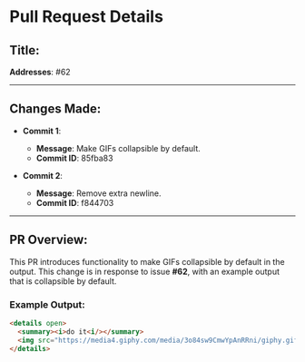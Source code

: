 # Pull Request Details

## Title:
**Addresses**: #62

---

## **Changes Made:**
- **Commit 1**: 
  - **Message**: Make GIFs collapsible by default.
  - **Commit ID**: 85fba83

- **Commit 2**:
  - **Message**: Remove extra newline.
  - **Commit ID**: f844703

---

## **PR Overview**:
This PR introduces functionality to make GIFs collapsible by default in the output. This change is in response to issue **#62**, with an example output that is collapsible by default.

### Example Output:
```html
<details open>
  <summary><i>do it<i/></summary>
  <img src="https://media4.giphy.com/media/3o84sw9CmwYpAnRRni/giphy.gif"/>
</details>
